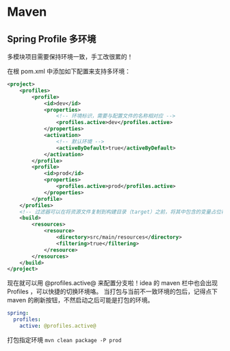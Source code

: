 # Maven



##  Spring Profile 多环境

多模块项目需要保持环境一致，手工改很累的！

在根 pom.xml 中添加如下配置来支持多环境：

```xml
<project>
    <profiles>
        <profile>
            <id>dev</id>
            <properties>
                <!-- 环境标识，需要与配置文件的名称相对应 -->
                <profiles.active>dev</profiles.active>
            </properties>
            <activation>
                <!-- 默认环境 -->
                <activeByDefault>true</activeByDefault>
            </activation>
        </profile>
        <profile>
            <id>prod</id>
            <properties>
                <profiles.active>prod</profiles.active>
            </properties>
        </profile>
    </profiles>
    <!-- 过滤器可以在将资源文件复制到构建目录（target）之前，将其中包含的变量占位符替换为实际的值  -->
    <build>
        <resources>
            <resource>
                <directory>src/main/resources</directory>
                <filtering>true</filtering>
            </resource>
        </resources>
    </build>
</project>
```

 现在就可以用  @profiles.active@ 来配置分支啦！idea 的 maven 栏中也会出现  Profiles ，可以快捷的切换环境咯。 当打包与当前不一致环境的包后，记得点下 maven 的刷新按钮，不然启动之后可能是打包的环境。

```yaml
spring:
  profiles:
    active: @profiles.active@
```

打包指定环境 `mvn clean package -P prod`
